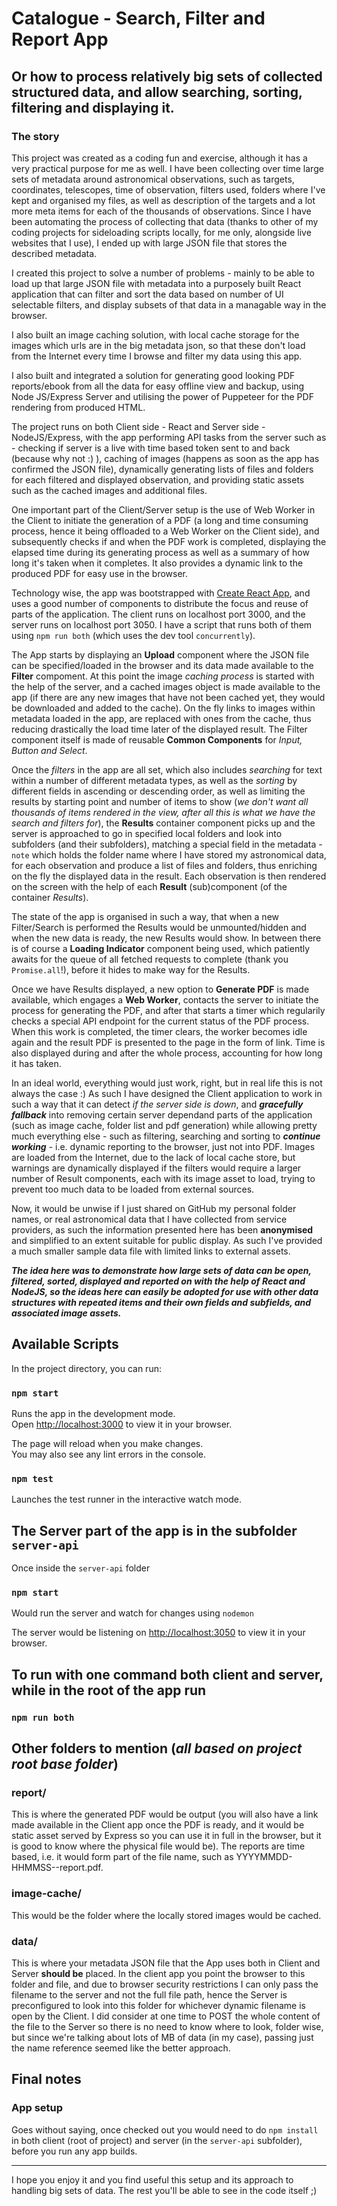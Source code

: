 # Catalogue - Search, Filter and Report App

## Or how to process relatively big sets of collected structured data, and allow searching, sorting, filtering and displaying it.

### The story

This project was created as a coding fun and exercise, although it has a very practical purpose for me as well. I have been collecting over time large sets of metadata around astronomical observations, such as targets, coordinates, telescopes, time of observation, filters used, folders where I've kept and organised my files, as well as description of the targets and a lot more meta items for each of the thousands of observations. Since I have been automating the process of collecting that data (thanks to other of my coding projects for sideloading scripts locally, for me only, alongside live websites that I use), I ended up with large JSON file that stores the described metadata.

I created this project to solve a number of problems - mainly to be able to load up that large JSON file with metadata into a purposely built React application that can filter and sort the data based on number of UI selectable filters, and display subsets of that data in a managable way in the browser.

I also built an image caching solution, with local cache storage for the images which urls are in the big metadata json, so that these don't load from the Internet every time I browse and filter my data using this app.

I also built and integrated a solution for generating good looking PDF reports/ebook from all the data for easy offline view and backup, using Node JS/Express Server and utilising the power of Puppeteer for the PDF rendering from produced HTML.

The project runs on both Client side - React and Server side - NodeJS/Express, with the app performing API tasks from the server such as - checking if server is a live with time based token sent to and back (because why not :) ), caching of images (happens as soon as the app has confirmed the JSON file), dynamically generating lists of files and folders for each filtered and displayed observation, and providing static assets such as the cached images and additional files.

One important part of the Client/Server setup is the use of Web Worker in the Client to initiate the generation of a PDF (a long and time consuming process, hence it being offloaded to a Web Worker on the Client side), and subsequently checks if and when the PDF work is completed, displaying the elapsed time during its generating process as well as a summary of how long it's taken when it completes. It also provides a dynamic link to the produced PDF for easy use in the browser.

Technology wise, the app was bootstrapped with [Create React App](https://github.com/facebook/create-react-app), and uses a good number of components to distribute the focus and reuse of parts of the application. The client runs on localhost port 3000, and the server runs on localhost port 3050. I have a script that runs both of them using `npm run both` (which uses the dev tool `concurrently`).

The App starts by displaying an **Upload** component where the JSON file can be specified/loaded in the browser and its data made available to the **Filter** compoment. At this point the image _caching process_ is started with the help of the server, and a cached images object is made available to the app (if there are any new images that have not been cached yet, they would be downloaded and added to the cache). On the fly links to images within metadata loaded in the app, are replaced with ones from the cache, thus reducing drastically the load time later of the displayed result. The Filter component itself is made of reusable **Common Components** for _Input, Button and Select_.

Once the _filters_ in the app are all set, which also includes _searching_ for text within a number of different metadata types, as well as the _sorting_ by different fields in ascending or descending order, as well as limiting the results by starting point and number of items to show (_we don't want all thousands of items rendered in the view, after all this is what we have the search and filters for_), the **Results** container component picks up and the server is approached to go in specified local folders and look into subfolders (and their subfolders), matching a special field in the metadata - `note` which holds the folder name where I have stored my astronomical data, for each observation and produce a list of files and folders, thus enriching on the fly the displayed data in the result. Each observation is then rendered on the screen with the help of each **Result** (sub)component (of the container _Results_).

The state of the app is organised in such a way, that when a new Filter/Search is performed the Results would be unmounted/hidden and when the new data is ready, the new Results would show. In between there is of course a **Loading Indicator** component being used, which patiently awaits for the queue of all fetched requests to complete (thank you `Promise.all`!), before it hides to make way for the Results.

Once we have Results displayed, a new option to **Generate PDF** is made available, which engages a **Web Worker**, contacts the server to initiate the process for generating the PDF, and after that starts a timer which regularily checks a special API endpoint for the current status of the PDF process. When this work is completed, the timer clears, the worker becomes idle again and the result PDF is presented to the page in the form of link. Time is also displayed during and after the whole process, accounting for how long it has taken.

In an ideal world, everything would just work, right, but in real life this is not always the case :) As such I have designed the Client application to work in such a way that it can detect _if the server side is down_, and **_gracefully fallback_** into removing certain server dependand parts of the application (such as image cache, folder list and pdf generation) while allowing pretty much everything else - such as filtering, searching and sorting to **_continue working_** - i.e. dynamic reporting to the browser, just not into PDF. Images are loaded from the Internet, due to the lack of local cache store, but warnings are dynamically displayed if the filters would require a larger number of Result components, each with its image asset to load, trying to prevent too much data to be loaded from external sources.

Now, it would be unwise if I just shared on GitHub my personal folder names, or real astronomical data that I have collected from service providers, as such the information presented here has been **anonymised** and simplified to an extent suitable for public display. As such I've provided a much smaller sample data file with limited links to external assets.

_**The idea here was to demonstrate how large sets of data can be open, filtered, sorted, displayed and reported on with the help of React and NodeJS, so the ideas here can easily be adopted for use with other data structures with repeated items and their own fields and subfields, and associated image assets.**_

## Available Scripts

In the project directory, you can run:

### `npm start`

Runs the app in the development mode.\
Open [http://localhost:3000](http://localhost:3000) to view it in your browser.

The page will reload when you make changes.\
You may also see any lint errors in the console.

### `npm test`

Launches the test runner in the interactive watch mode.

## The Server part of the app is in the subfolder `server-api`

Once inside the `server-api` folder

### `npm start`

Would run the server and watch for changes using `nodemon`

The server would be listening on [http://localhost:3050](http://localhost:3050) to view it in your browser.

## To run with one command both client and server, while in the root of the app run

### `npm run both`

## Other folders to mention (_all based on project root base folder_)

### report/

This is where the generated PDF would be output (you will also have a link made available in the Client app once the PDF is ready, and it would be static asset served by Express so you can use it in full in the browser, but it is good to know where the physical file would be). The reports are time based, i.e. it would form part of the file name, such as YYYYMMDD-HHMMSS--report.pdf.

### image-cache/

This would be the folder where the locally stored images would be cached.

### data/

This is where your metadata JSON file that the App uses both in Client and Server **should be** placed. In the client app you point the browser to this folder and file, and due to browser security restrictions I can only pass the filename to the server and not the full file path, hence the Server is preconfigured to look into this folder for whichever dynamic filename is open by the Client. I did consider at one time to POST the whole content of the file to the Server so there is no need to know where to look, folder wise, but since we're talking about lots of MB of data (in my case), passing just the name reference seemed like the better approach.

## Final notes

### App setup

Goes without saying, once checked out you would need to do `npm install` in both client (root of project) and server (in the `server-api` subfolder), before you run any app builds.

---

I hope you enjoy it and you find useful this setup and its approach to handling big sets of data. The rest you'll be able to see in the code itself ;)
